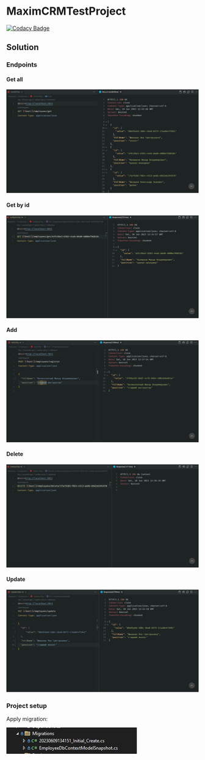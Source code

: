# MaximCRMTestProject
[![Codacy Badge](https://app.codacy.com/project/badge/Grade/24618ce16f2449baa07084cf9e04e73a)](https://app.codacy.com/gh/michaellux/MaximCRMTestProject/dashboard?utm_source=gh&utm_medium=referral&utm_content=&utm_campaign=Badge_grade)
## Solution

### Endpoints

#### Get all

![Скриншот программы](./getAll.png)

#### Get by id

![Скриншот программы](./getById.png)

#### Add

![Скриншот программы](./Add.png)

#### Delete

![Скриншот программы](./Delete.png)

#### Update

![Скриншот программы](./Update.png)

### Project setup
Apply migration:

![Скриншот программы](./Migration.png)
